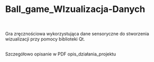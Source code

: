 # Ball_game_WIzualizacja-Danych
<br />
<br />
Gra zręcznościowa wykorzystująca dane sensoryczne do stworzenia wizualizacji przy pomocy biblioteki Qt.

<br />
<br />

Szczegółowo opisanie w PDF opis_działania_projektu
